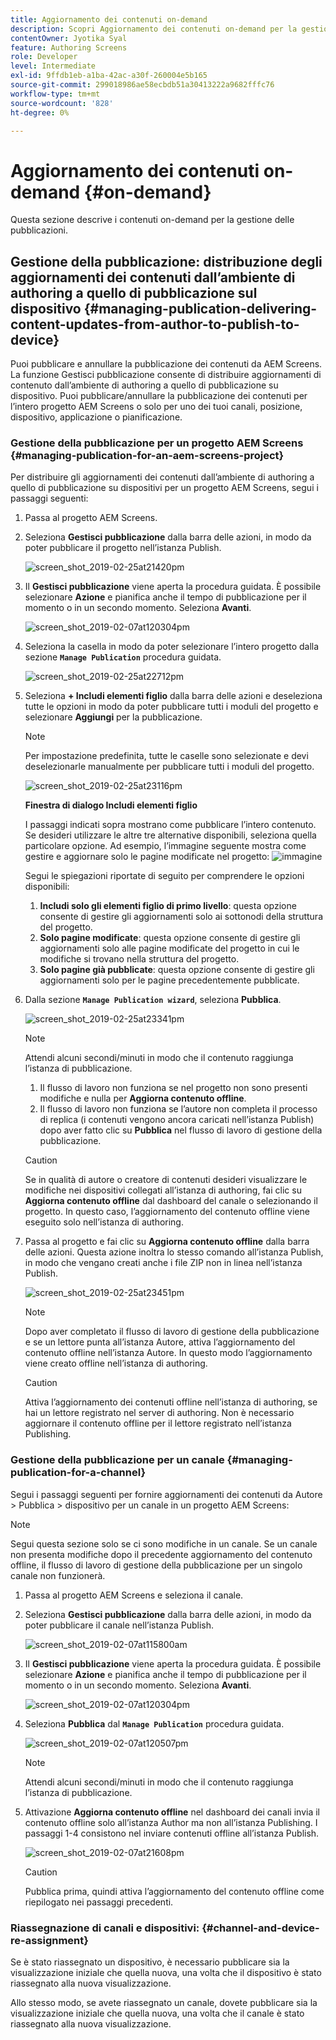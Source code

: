 ```yaml
---
title: Aggiornamento dei contenuti on-demand
description: Scopri Aggiornamento dei contenuti on-demand per la gestione delle pubblicazioni.
contentOwner: Jyotika Syal
feature: Authoring Screens
role: Developer
level: Intermediate
exl-id: 9ffdb1eb-a1ba-42ac-a30f-260004e5b165
source-git-commit: 299018986ae58ecbdb51a30413222a9682fffc76
workflow-type: tm+mt
source-wordcount: '828'
ht-degree: 0%

---
```


# Aggiornamento dei contenuti on-demand {#on-demand}

Questa sezione descrive i contenuti on-demand per la gestione delle pubblicazioni.

## Gestione della pubblicazione: distribuzione degli aggiornamenti dei contenuti dall’ambiente di authoring a quello di pubblicazione sul dispositivo {#managing-publication-delivering-content-updates-from-author-to-publish-to-device}

Puoi pubblicare e annullare la pubblicazione dei contenuti da AEM Screens. La funzione Gestisci pubblicazione consente di distribuire aggiornamenti di contenuto dall’ambiente di authoring a quello di pubblicazione su dispositivo. Puoi pubblicare/annullare la pubblicazione dei contenuti per l’intero progetto AEM Screens o solo per uno dei tuoi canali, posizione, dispositivo, applicazione o pianificazione.

### Gestione della pubblicazione per un progetto AEM Screens {#managing-publication-for-an-aem-screens-project}

Per distribuire gli aggiornamenti dei contenuti dall’ambiente di authoring a quello di pubblicazione su dispositivi per un progetto AEM Screens, segui i passaggi seguenti:

1. Passa al progetto AEM Screens.
1. Seleziona **Gestisci pubblicazione** dalla barra delle azioni, in modo da poter pubblicare il progetto nell’istanza Publish.

   ![screen_shot_2019-02-25at21420pm](assets/screen_shot_2019-02-25at21420pm.png)

1. Il **Gestisci pubblicazione** viene aperta la procedura guidata. È possibile selezionare **Azione** e pianifica anche il tempo di pubblicazione per il momento o in un secondo momento. Seleziona **Avanti**.

   ![screen_shot_2019-02-07at120304pm](assets/screen_shot_2019-02-07at120304pm.png)

1. Seleziona la casella in modo da poter selezionare l’intero progetto dalla sezione **`Manage Publication`** procedura guidata.

   ![screen_shot_2019-02-25at22712pm](assets/screen_shot_2019-02-25at22712pm.png)

1. Seleziona **+ Includi elementi figlio** dalla barra delle azioni e deseleziona tutte le opzioni in modo da poter pubblicare tutti i moduli del progetto e selezionare **Aggiungi** per la pubblicazione.

   >[!NOTE]
   >
   >Per impostazione predefinita, tutte le caselle sono selezionate e devi deselezionarle manualmente per pubblicare tutti i moduli del progetto.

   ![screen_shot_2019-02-25at23116pm](assets/screen_shot_2019-02-25at23116pm.png)

   **Finestra di dialogo Includi elementi figlio**

   I passaggi indicati sopra mostrano come pubblicare l’intero contenuto. Se desideri utilizzare le altre tre alternative disponibili, seleziona quella particolare opzione.
Ad esempio, l’immagine seguente mostra come gestire e aggiornare solo le pagine modificate nel progetto:
   ![immagine](assets/author-publish-manage.png)

   Segui le spiegazioni riportate di seguito per comprendere le opzioni disponibili:

   1. **Includi solo gli elementi figlio di primo livello**: questa opzione consente di gestire gli aggiornamenti solo ai sottonodi della struttura del progetto.
   1. **Solo pagine modificate**: questa opzione consente di gestire gli aggiornamenti solo alle pagine modificate del progetto in cui le modifiche si trovano nella struttura del progetto.
   1. **Solo pagine già pubblicate**: questa opzione consente di gestire gli aggiornamenti solo per le pagine precedentemente pubblicate.


1. Dalla sezione **`Manage Publication wizard`**, seleziona **Pubblica**.

   ![screen_shot_2019-02-25at23341pm](assets/screen_shot_2019-02-25at23341pm.png)

   >[!NOTE]
   >
   >Attendi alcuni secondi/minuti in modo che il contenuto raggiunga l’istanza di pubblicazione.
   >
   >
   >    1. Il flusso di lavoro non funziona se nel progetto non sono presenti modifiche e nulla per **Aggiorna contenuto offline**.
   >    1. Il flusso di lavoro non funziona se l’autore non completa il processo di replica (i contenuti vengono ancora caricati nell’istanza Publish) dopo aver fatto clic su **Pubblica** nel flusso di lavoro di gestione della pubblicazione.

   >[!CAUTION]
   >Se in qualità di autore o creatore di contenuti desideri visualizzare le modifiche nei dispositivi collegati all’istanza di authoring, fai clic su **Aggiorna contenuto offline** dal dashboard del canale o selezionando il progetto. In questo caso, l’aggiornamento del contenuto offline viene eseguito solo nell’istanza di authoring.

1. Passa al progetto e fai clic su **Aggiorna contenuto offline** dalla barra delle azioni. Questa azione inoltra lo stesso comando all’istanza Publish, in modo che vengano creati anche i file ZIP non in linea nell’istanza Publish.

   ![screen_shot_2019-02-25at23451pm](assets/screen_shot_2019-02-25at23451pm.png)


   >[!NOTE]
   >
   >Dopo aver completato il flusso di lavoro di gestione della pubblicazione e se un lettore punta all’istanza Autore, attiva l’aggiornamento del contenuto offline nell’istanza Autore. In questo modo l’aggiornamento viene creato offline nell’istanza di authoring.

   >[!CAUTION]
   >
   >Attiva l’aggiornamento dei contenuti offline nell’istanza di authoring, se hai un lettore registrato nel server di authoring. Non è necessario aggiornare il contenuto offline per il lettore registrato nell’istanza Publishing.

### Gestione della pubblicazione per un canale {#managing-publication-for-a-channel}

Segui i passaggi seguenti per fornire aggiornamenti dei contenuti da Autore > Pubblica > dispositivo per un canale in un progetto AEM Screens:

>[!NOTE]
>
>Segui questa sezione solo se ci sono modifiche in un canale. Se un canale non presenta modifiche dopo il precedente aggiornamento del contenuto offline, il flusso di lavoro di gestione della pubblicazione per un singolo canale non funzionerà.

1. Passa al progetto AEM Screens e seleziona il canale.
1. Seleziona **Gestisci pubblicazione** dalla barra delle azioni, in modo da poter pubblicare il canale nell’istanza Publish.

   ![screen_shot_2019-02-07at115800am](assets/screen_shot_2019-02-07at115800am.png)

1. Il **Gestisci pubblicazione** viene aperta la procedura guidata. È possibile selezionare **Azione** e pianifica anche il tempo di pubblicazione per il momento o in un secondo momento. Seleziona **Avanti**.

   ![screen_shot_2019-02-07at120304pm](assets/screen_shot_2019-02-07at120304pm.png)

1. Seleziona **Pubblica** dal **`Manage Publication`** procedura guidata.

   ![screen_shot_2019-02-07at120507pm](assets/screen_shot_2019-02-07at120507pm.png)

   >[!NOTE]
   >
   >Attendi alcuni secondi/minuti in modo che il contenuto raggiunga l’istanza di pubblicazione.

1. Attivazione **Aggiorna contenuto offline** nel dashboard dei canali invia il contenuto offline solo all’istanza Author ma non all’istanza Publishing. I passaggi 1-4 consistono nel inviare contenuti offline all’istanza Publish.

   ![screen_shot_2019-02-07at21608pm](assets/screen_shot_2019-02-07at21608pm.png)

   >[!CAUTION]
   >
   >Pubblica prima, quindi attiva l’aggiornamento del contenuto offline come riepilogato nei passaggi precedenti.

### Riassegnazione di canali e dispositivi: {#channel-and-device-re-assignment}

Se è stato riassegnato un dispositivo, è necessario pubblicare sia la visualizzazione iniziale che quella nuova, una volta che il dispositivo è stato riassegnato alla nuova visualizzazione.

Allo stesso modo, se avete riassegnato un canale, dovete pubblicare sia la visualizzazione iniziale che quella nuova, una volta che il canale è stato riassegnato alla nuova visualizzazione.
